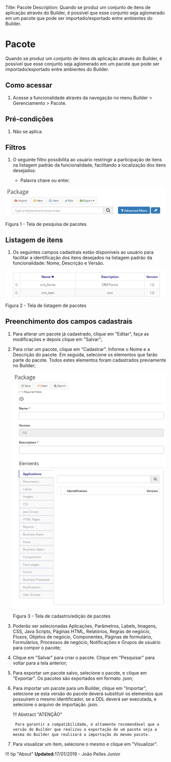 Title: Pacote
Description: Quando se produz um conjunto de itens de aplicação através do Builder, é possível que esse conjunto seja aglomerado em um pacote que pode ser importado/exportado entre ambientes do Builder.    
# Pacote  

Quando se produz um conjunto de itens de aplicação através do Builder, é possível que esse conjunto seja aglomerado em um pacote que pode ser importado/exportado entre ambientes do Builder.    

## Como acessar 

1. Acesse a funcionalidade através da navegação no menu Builder > Gerenciamento > Pacote.    

## Pré-condições 

1. Não se aplica.    

## Filtros

1. O seguinte filtro possibilita ao usuário restringir a participação de itens na listagem padrão da funcionalidade, facilitando a localização dos itens desejados:    
 
     * Palavra chave ou enter.      

![Screenshot](images/Package-Search.png)

Figura 1 - Tela de pesquisa de pacotes    

## Listagem de itens

1. Os seguintes campos cadastrais estão disponíveis ao usuário para facilitar a identificação dos itens desejados na listagem padrão da funcionalidade: Nome, Descrição e Versão.    

![Screenshot](images/Package-listing.png) 

Figura 2 - Tela de listagem de pacotes   

## Preenchimento dos campos cadastrais 

1. Para alterar um pacote já cadastrado, clique em "Editar", faça as modificações e depois clique em "Salvar";   
2. Para criar um pacote, clique em "Cadastrar". Informe o Nome e a Descrição do pacote. Em seguida, selecione os elementos que farão parte do pacote. Todos estes elementos foram cadastrados previamente no Builder;    

    ![Screenshot](images/Package-Registration.png)
    
    Figura 3 - Tela de cadastro/edição de pacotes   

3. Poderão ser selecionadas Aplicações, Parâmetros, Labels, Imagens, CSS, Java Scripts, Páginas HTML, Relatórios, Regras de negócio, Fluxos, Objetos de negócio, Componentes, Páginas de formulário, Formulários, Processos de negócio, Notificações e Grupos de usuário para compor o pacote;    
4. Clique em "Salvar" para criar o pacote. Clique em "Pesquisar" para voltar para a tela anterior;   
5. Para exportar um pacote salvo, selecione o pacote, e clique em "Exportar". Os pacotes são exportados em formato .json;    
6. Para importar um pacote para um Builder, clique em "Importar", selecione se esta versão do pacote deverá substituir os elementos que possuírem o mesmo identificador, se a DDL deverá ser executada, e selecione o arquivo de importação .json.    

    !!! Abstract "ATENÇÃO"  

        Para garantir a compatibilidade, é altamente recomendável que a versão do Builder que realizou a exportação de um pacote seja a           mesma do Builder que realizará a importação do mesmo pacote.   

7. Para visualizar um item, selecione o mesmo e clique em "Visualizar".    


!!! tip "About"
    <b>Updated:</b>17/01/2019 - João Pelles Junior
